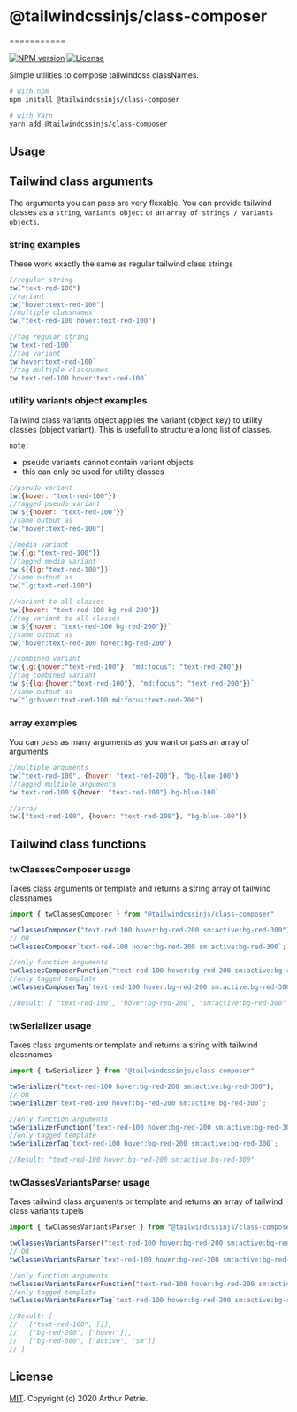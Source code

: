 # @tailwindcssinjs/class-composer
===========


[![NPM version](https://badgen.net/npm/v/@tailwindcssinjs/class-composer)](https://www.npmjs.com/package/@tailwindcssinjs/class-composer)
[![License](https://badgen.net/npm/license/@tailwindcssinjs/class-composer)](https://www.npmjs.com/package/@tailwindcssinjs/class-composer)

Simple utilities to compose tailwindcss classNames.

```bash
# with npm
npm install @tailwindcssinjs/class-composer

# with Yarn
yarn add @tailwindcssinjs/class-composer
```

## Usage

## Tailwind class arguments

The arguments you can pass are very flexable. You can provide tailwind classes as a `string`, `variants object` or an `array of strings / variants objects`.

### string examples
These work exactly the same as regular tailwind class strings

```js
//regular string
tw("text-red-100")
//variant
tw("hover:text-red-100")
//multiple classnames
tw("text-red-100 hover:text-red-100")

//tag regular string
tw`text-red-100`
//tag variant
tw`hover:text-red-100`
//tag multiple classnames
tw`text-red-100 hover:text-red-100`
```

### utility variants object examples

Tailwind class variants object applies the variant (object key) to utility classes (object variant). This is usefull to structure a long list of classes.

`note:`
- pseudo variants cannot contain variant objects
- this can only be used for utility classes

```js
//pseudo variant
tw({hover: "text-red-100"})
//tagged pseudo variant
tw`${{hover: "text-red-100"}}`
//same output as
tw("hover:text-red-100")

//media variant
tw({lg:"text-red-100"})
//tagged media variant
tw`${{lg:"text-red-100"}}`
//same output as
tw("lg:text-red-100")

//variant to all classes
tw({hover: "text-red-100 bg-red-200"})
//tag variant to all classes
tw`${{hover: "text-red-100 bg-red-200"}}`
//same output as
tw("hover:text-red-100 hover:bg-red-200")

//combined variant
tw({lg:{hover:"text-red-100"}, "md:focus": "text-red-200"})
//tag combined variant
tw`${{lg:{hover:"text-red-100"}, "md:focus": "text-red-200"}}`
//same output as
tw("lg:hover:text-red-100 md:focus:text-red-200")
```

### array examples

You can pass as many arguments as you want or pass an array of arguments

```js
//multiple arguments
tw("text-red-100", {hover: "text-red-200"}, "bg-blue-100")
//tagged multiple arguments
tw`text-red-100 ${hover: "text-red-200"} bg-blue-100`

//array
tw(["text-red-100", {hover: "text-red-200"}, "bg-blue-100"])
```

## Tailwind class functions

### twClassesComposer usage

Takes class arguments or template and returns a string array of tailwind classnames

```js
import { twClassesComposer } from "@tailwindcssinjs/class-composer"

twClassesComposer("text-red-100 hover:bg-red-200 sm:active:bg-red-300");
// OR
twClassesComposer`text-red-100 hover:bg-red-200 sm:active:bg-red-300`;

//only function arguments
twClassesComposerFunction("text-red-100 hover:bg-red-200 sm:active:bg-red-300");
//only tagged template
twClassesComposerTag`text-red-100 hover:bg-red-200 sm:active:bg-red-300`;

//Result: [ "text-red-100", "hover:bg-red-200", "sm:active:bg-red-300" ]
```

### twSerializer usage

Takes class arguments or template and returns a string with tailwind classnames

```js
import { twSerializer } from "@tailwindcssinjs/class-composer"

twSerializer("text-red-100 hover:bg-red-200 sm:active:bg-red-300");
// OR
twSerializer`text-red-100 hover:bg-red-200 sm:active:bg-red-300`;

//only function arguments
twSerializerFunction("text-red-100 hover:bg-red-200 sm:active:bg-red-300");
//only tagged template
twSerializerTag`text-red-100 hover:bg-red-200 sm:active:bg-red-300`;

//Result: "text-red-100 hover:bg-red-200 sm:active:bg-red-300"
```

### twClassesVariantsParser usage

Takes tailwind class arguments or template and returns an array of tailwind class variants tupels

```js
import { twClassesVariantsParser } from "@tailwindcssinjs/class-composer"

twClassesVariantsParser("text-red-100 hover:bg-red-200 sm:active:bg-red-300");
// OR
twClassesVariantsParser`text-red-100 hover:bg-red-200 sm:active:bg-red-300`;

//only function arguments
twClassesVariantsParserFunction("text-red-100 hover:bg-red-200 sm:active:bg-red-300");
//only tagged template
twClassesVariantsParserTag`text-red-100 hover:bg-red-200 sm:active:bg-red-300`;

//Result: [
//   ["text-red-100", []],
//   ["bg-red-200", ["hover"]],
//   ["bg-red-300", ["active", "sm"]]
// ]
```

## License

[MIT](LICENSE). Copyright (c) 2020 Arthur Petrie.